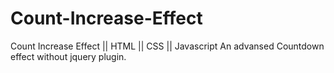 # Count-Increase-Effect
Count Increase Effect || HTML || CSS || Javascript
An advansed Countdown effect without jquery plugin.
